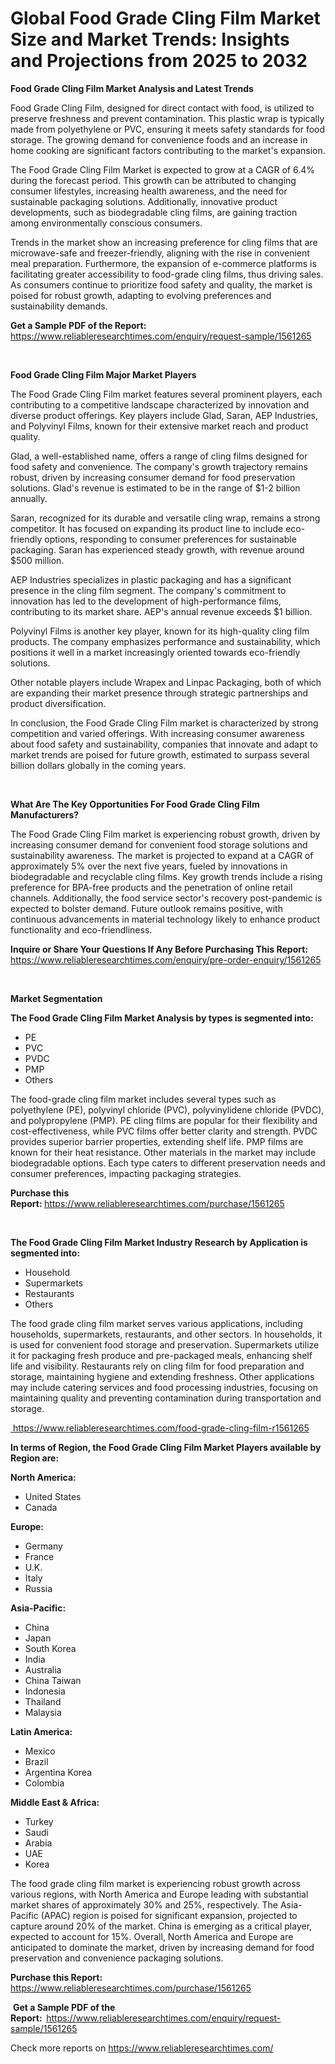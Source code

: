 <p><h1>Global Food Grade Cling Film Market Size and Market Trends: Insights and Projections from 2025 to 2032</h1></p><p><strong>Food Grade Cling Film Market Analysis and Latest Trends</strong></p>
<p><p>Food Grade Cling Film, designed for direct contact with food, is utilized to preserve freshness and prevent contamination. This plastic wrap is typically made from polyethylene or PVC, ensuring it meets safety standards for food storage. The growing demand for convenience foods and an increase in home cooking are significant factors contributing to the market's expansion.</p><p>The Food Grade Cling Film Market is expected to grow at a CAGR of 6.4% during the forecast period. This growth can be attributed to changing consumer lifestyles, increasing health awareness, and the need for sustainable packaging solutions. Additionally, innovative product developments, such as biodegradable cling films, are gaining traction among environmentally conscious consumers.</p><p>Trends in the market show an increasing preference for cling films that are microwave-safe and freezer-friendly, aligning with the rise in convenient meal preparation. Furthermore, the expansion of e-commerce platforms is facilitating greater accessibility to food-grade cling films, thus driving sales. As consumers continue to prioritize food safety and quality, the market is poised for robust growth, adapting to evolving preferences and sustainability demands.</p></p>
<p><strong>Get a Sample PDF of the Report:&nbsp;</strong> <a href="https://www.reliableresearchtimes.com/enquiry/request-sample/1561265?utm_campaign=3170&utm_medium=2&utm_source=Github&utm_content=ia&utm_term=02042025&utm_id=food-grade-cling-film">https://www.reliableresearchtimes.com/enquiry/request-sample/1561265</a></p>
<p>&nbsp;</p>
<p><strong>Food Grade Cling Film Major Market Players</strong></p>
<p><p>The Food Grade Cling Film market features several prominent players, each contributing to a competitive landscape characterized by innovation and diverse product offerings. Key players include Glad, Saran, AEP Industries, and Polyvinyl Films, known for their extensive market reach and product quality.</p><p>Glad, a well-established name, offers a range of cling films designed for food safety and convenience. The company's growth trajectory remains robust, driven by increasing consumer demand for food preservation solutions. Glad's revenue is estimated to be in the range of $1-2 billion annually.</p><p>Saran, recognized for its durable and versatile cling wrap, remains a strong competitor. It has focused on expanding its product line to include eco-friendly options, responding to consumer preferences for sustainable packaging. Saran has experienced steady growth, with revenue around $500 million.</p><p>AEP Industries specializes in plastic packaging and has a significant presence in the cling film segment. The company's commitment to innovation has led to the development of high-performance films, contributing to its market share. AEP's annual revenue exceeds $1 billion.</p><p>Polyvinyl Films is another key player, known for its high-quality cling film products. The company emphasizes performance and sustainability, which positions it well in a market increasingly oriented towards eco-friendly solutions.</p><p>Other notable players include Wrapex and Linpac Packaging, both of which are expanding their market presence through strategic partnerships and product diversification.</p><p>In conclusion, the Food Grade Cling Film market is characterized by strong competition and varied offerings. With increasing consumer awareness about food safety and sustainability, companies that innovate and adapt to market trends are poised for future growth, estimated to surpass several billion dollars globally in the coming years.</p></p>
<p>&nbsp;</p>
<p><strong>What Are The Key Opportunities For Food Grade Cling Film Manufacturers?</strong></p>
<p><p>The Food Grade Cling Film market is experiencing robust growth, driven by increasing consumer demand for convenient food storage solutions and sustainability awareness. The market is projected to expand at a CAGR of approximately 5% over the next five years, fueled by innovations in biodegradable and recyclable cling films. Key growth trends include a rising preference for BPA-free products and the penetration of online retail channels. Additionally, the food service sector's recovery post-pandemic is expected to bolster demand. Future outlook remains positive, with continuous advancements in material technology likely to enhance product functionality and eco-friendliness.</p></p>
<p><strong>Inquire or Share Your Questions If Any Before Purchasing This Report:</strong> <a href="https://www.reliableresearchtimes.com/enquiry/pre-order-enquiry/1561265?utm_campaign=3170&utm_medium=2&utm_source=Github&utm_content=ia&utm_term=02042025&utm_id=food-grade-cling-film">https://www.reliableresearchtimes.com/enquiry/pre-order-enquiry/1561265</a></p>
<p>&nbsp;</p>
<p><strong>Market Segmentation</strong></p>
<p><strong>The Food Grade Cling Film Market Analysis by types is segmented into:</strong></p>
<p><ul><li>PE</li><li>PVC</li><li>PVDC</li><li>PMP</li><li>Others</li></ul></p>
<p><p>The food-grade cling film market includes several types such as polyethylene (PE), polyvinyl chloride (PVC), polyvinylidene chloride (PVDC), and polypropylene (PMP). PE cling films are popular for their flexibility and cost-effectiveness, while PVC films offer better clarity and strength. PVDC provides superior barrier properties, extending shelf life. PMP films are known for their heat resistance. Other materials in the market may include biodegradable options. Each type caters to different preservation needs and consumer preferences, impacting packaging strategies.</p></p>
<p><strong>Purchase this Report:&nbsp;</strong><a href="https://www.reliableresearchtimes.com/purchase/1561265?utm_campaign=3170&utm_medium=2&utm_source=Github&utm_content=ia&utm_term=02042025&utm_id=food-grade-cling-film">https://www.reliableresearchtimes.com/purchase/1561265</a></p>
<p>&nbsp;</p>
<p><strong>The Food Grade Cling Film Market Industry Research by Application is segmented into:</strong></p>
<p><ul><li>Household</li><li>Supermarkets</li><li>Restaurants</li><li>Others</li></ul></p>
<p><p>The food grade cling film market serves various applications, including households, supermarkets, restaurants, and other sectors. In households, it is used for convenient food storage and preservation. Supermarkets utilize it for packaging fresh produce and pre-packaged meals, enhancing shelf life and visibility. Restaurants rely on cling film for food preparation and storage, maintaining hygiene and extending freshness. Other applications may include catering services and food processing industries, focusing on maintaining quality and preventing contamination during transportation and storage.</p></p>
<p><a href="https://www.reliableresearchtimes.com/food-grade-cling-film-r1561265?utm_campaign=3170&utm_medium=2&utm_source=Github&utm_content=ia&utm_term=02042025&utm_id=food-grade-cling-film">&nbsp;https://www.reliableresearchtimes.com/food-grade-cling-film-r1561265</a></p>
<p><strong>In terms of Region, the Food Grade Cling Film Market Players available by Region are:</strong></p>
<p>
    <p> <strong> North America: </strong>
        <ul>
            <li>United States</li>
            <li>Canada</li>
        </ul>
        </p> 
    <p> <strong> Europe: </strong>
        <ul>
            <li>Germany</li>
            <li>France</li>
            <li>U.K.</li>
            <li>Italy</li>
            <li>Russia</li>
        </ul>
        </p> 
    <p> <strong> Asia-Pacific: </strong>
        <ul>
            <li>China</li>
            <li>Japan</li>
            <li>South Korea</li>
            <li>India</li>
            <li>Australia</li>
            <li>China Taiwan</li>
            <li>Indonesia</li>
            <li>Thailand</li>
            <li>Malaysia</li>
        </ul>
        </p> 
    <p> <strong> Latin America: </strong>
        <ul>
            <li>Mexico</li>
            <li>Brazil</li>
            <li>Argentina Korea</li>
            <li>Colombia</li>
        </ul>
        </p> 
    <p> <strong> Middle East & Africa: </strong>
        <ul>
            <li>Turkey</li>
            <li>Saudi</li>
            <li>Arabia</li>
            <li>UAE</li>
            <li>Korea</li>
        </ul>
    </p>
    </p>
<p><p>The food grade cling film market is experiencing robust growth across various regions, with North America and Europe leading with substantial market shares of approximately 30% and 25%, respectively. The Asia-Pacific (APAC) region is poised for significant expansion, projected to capture around 20% of the market. China is emerging as a critical player, expected to account for 15%. Overall, North America and Europe are anticipated to dominate the market, driven by increasing demand for food preservation and convenience packaging solutions.</p></p>
<p><strong>Purchase this Report: </strong><a href="https://www.reliableresearchtimes.com/purchase/1561265?utm_campaign=3170&utm_medium=2&utm_source=Github&utm_content=ia&utm_term=02042025&utm_id=food-grade-cling-film">https://www.reliableresearchtimes.com/purchase/1561265</a></p>
<p>&nbsp;<strong>Get a Sample PDF of the Report:&nbsp;&nbsp;</strong><a href="https://www.reliableresearchtimes.com/enquiry/request-sample/1561265?utm_campaign=3170&utm_medium=2&utm_source=Github&utm_content=ia&utm_term=02042025&utm_id=food-grade-cling-film">https://www.reliableresearchtimes.com/enquiry/request-sample/1561265</a></p>
<p><strong></strong></p>
<p>Check more reports on <a href="https://www.reliableresearchtimes.com/?utm_campaign=3170&utm_medium=2&utm_source=Github&utm_content=ia&utm_term=02042025&utm_id=food-grade-cling-film">https://www.reliableresearchtimes.com/</a></p>